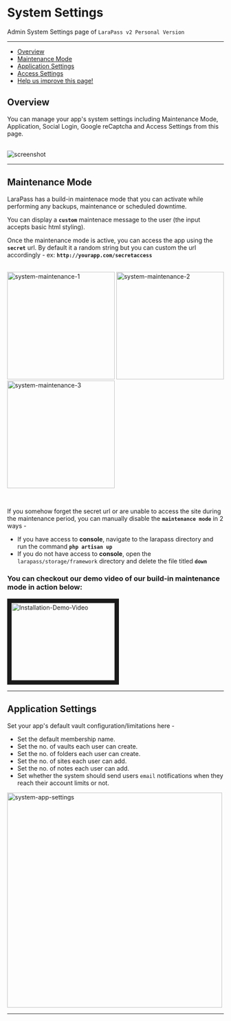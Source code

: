 # System Settings

Admin System Settings page of `LaraPass v2 Personal Version`

---

- [Overview](#overview)
- [Maintenance Mode](#maintenance)
- [Application Settings](#app-settings)
- [Access Settings](#access)
- [<a href="https://github.com/larapass/docs/edit/master/resources/docs/personal/admin/system-settings.md" target="_blank"><i class="fa fa-edit"></i> Help us improve this page!</a>](#)

<a name="overview"></a>
## Overview

You can manage your app's system settings including Maintenance Mode, Application, Social Login, Google reCaptcha and Access Settings from this page.  
<br/>

![screenshot](/screenshots/admin/settings/system-1.png)  

---

<a name="maintenance"></a>
## Maintenance Mode

LaraPass has a build-in maintenace mode that you can activate while performing any backups, maintenance or scheduled downtime.   

You can display a **`custom`** maintenace message to the user (the input accepts basic html styling).

Once the maintenance mode is active, you can access the app using the **`secret`** url. By default it a random string but you can custom the url accordingly - ex: **`http://yourapp.com/secretaccess`**  
<br/>

<p>  
    <img src="/screenshots/admin/settings/system-maintenance-1.png" width="250" alt="system-maintenance-1"/></a>
    <img src="/screenshots/admin/settings/system-maintenance-2.png" width="250" alt="system-maintenance-2"/></a>
    <img src="/screenshots/admin/settings/system-maintenance-3.png" width="250" alt="system-maintenance-3"/></a>
</p>
<br/>

If you somehow forget the secret url or are unable to access the site during the maintenance period, you can manually disable the **`maintenance mode`** in 2 ways -
 + If you have access to **console**, navigate to the larapass directory and run the command **`php artisan up`**
 + If you do not have access to **console**, open the `larapass/storage/framework` directory and delete the file titled **`down`**  

###  You can checkout our demo video of our build-in maintenance mode in action below: 
<a href="https://youtu.be/shjxnSlqA8c" target="_blank">
    <img src="/screenshots/installation/maintenance-demo.jpg" alt="Installation-Demo-Video" width="240" height="180" border="10" />
</a>

---

<a name="app-settings"></a>
## Application Settings

Set your app's default vault configuration/limitations here - 
+ Set the default membership name.
+ Set the no. of vaults each user can create.
+ Set the no. of folders each user can create.
+ Set the no. of sites each user can add.
+ Set the no. of notes each user can add.
+ Set whether the system should send users `email` notifications when they reach their account limits or not.

<img src="/screenshots/admin/settings/system-app-1.png" width="500" alt="system-app-settings"/></a> 

---
<br />
<larecipe-feedback message="Thankyou for your feedback!">
</larecipe-feedback>
